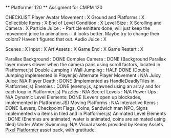 ** Platformer 120 **
Assigment for CMPM 120

CHECKLIST
Player Avatar Movement : X
Ground and Platforms : X
Collectible Items : X
End of Level Condition : X
Level Size : X
Scrolling and Camera : X
Particle Juice : - Particle emitters done, will just keep the movement juice to animations-- it looks better. Maybe try to change their colors? Haven't figured that out.
Audio Juice : X

Scenes : X
Input : X
Art Assets : X
Game End : X
Game Restart : X

Parallax Background : DONE
Complex Camera : DONE (Background Parallax layer moves slower when the camera pans using scroll factors, located in Platformer.js)
Double Jumping / Wall Jumping : HALF DONE (Double Jumping implemented in Player.js)
Alternate Player Movement : N/A
Juicy Juice: N/A
Player Death : DONE (Implemented as HandleDeadlyTiles in Platformer.js)
Enemies : DONE (enemy.js, spawned using an array and for each loop in Platformer.js)
Puzzles : N/A
Secret Levels : N/A
Power Ups : N/A
Dynamic Level Elements: DONE (Levers open up blockades, implemented in Platformer.JS)
Moving Platforms : N/A
Interactive Items : DONE (Levers, Checkpoint Flags, Coins, Sandwich man NPC, Signs implemented via items in tiled and in Platformer.js)
Animated Level Elements : DONE (Enemies are animated, water is animated, coins are animated using tiled)
Under Water Swimming: N/A
Visual assets provided by Kenny Assets [Pixel Platformer](https://kenney.nl/assets/pixel-platformer) asset pack, with gratitude. 